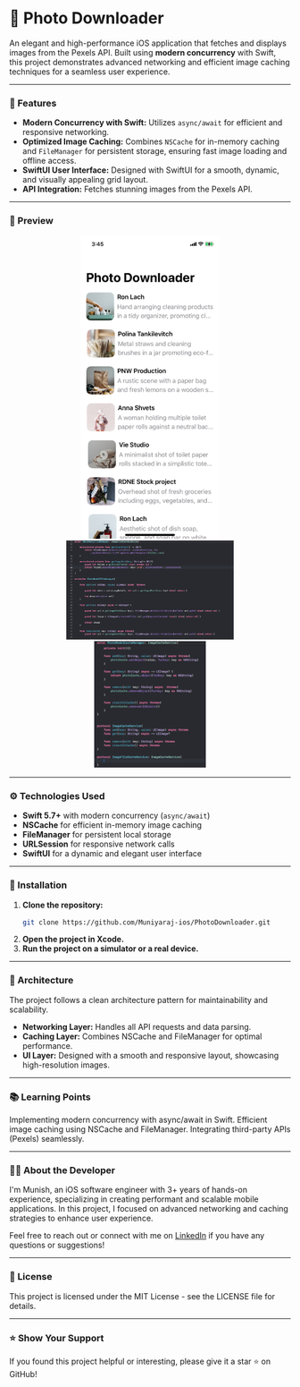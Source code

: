 # 📸 Photo Downloader  
An elegant and high-performance iOS application that fetches and displays images from the Pexels API. Built using **modern concurrency** with Swift, this project demonstrates advanced networking and efficient image caching techniques for a seamless user experience.  

---

### 🚀 Features  
- **Modern Concurrency with Swift:** Utilizes `async/await` for efficient and responsive networking.  
- **Optimized Image Caching:** Combines `NSCache` for in-memory caching and `FileManager` for persistent storage, ensuring fast image loading and offline access.  
- **SwiftUI User Interface:** Designed with SwiftUI for a smooth, dynamic, and visually appealing grid layout.  
- **API Integration:** Fetches stunning images from the Pexels API.  

---

### 📸 Preview  
<p align="center">
  <img src="https://raw.githubusercontent.com/Muniyaraj-ios/assets/main/PhotoDownloader/Preview.png" alt="Preview 1" width="250" hspace="10">
  <img src="https://raw.githubusercontent.com/Muniyaraj-ios/assets/main/PhotoDownloader/preview_filedownload.png" alt="Preview 2" width="300" hspace="10">
  <img src="https://raw.githubusercontent.com/Muniyaraj-ios/assets/main/PhotoDownloader/preview_cachedownload.png" alt="Preview 3" width="200">
</p>

---

### ⚙️ Technologies Used  
- **Swift 5.7+** with modern concurrency (`async/await`)  
- **NSCache** for efficient in-memory image caching  
- **FileManager** for persistent local storage  
- **URLSession** for responsive network calls  
- **SwiftUI** for a dynamic and elegant user interface  

---

### 🔧 Installation  
1. **Clone the repository:**  
   ```bash
   git clone https://github.com/Muniyaraj-ios/PhotoDownloader.git
   
2. **Open the project in Xcode.**
3. **Run the project on a simulator or a real device.**
   
---

### 🧩 Architecture

The project follows a clean architecture pattern for maintainability and scalability.

- **Networking Layer:** Handles all API requests and data parsing.
- **Caching Layer:** Combines NSCache and FileManager for optimal performance.
- **UI Layer:** Designed with a smooth and responsive layout, showcasing high-resolution images.
   
---

### 📚 Learning Points

Implementing modern concurrency with async/await in Swift.
Efficient image caching using NSCache and FileManager.
Integrating third-party APIs (Pexels) seamlessly.
   
---

### 👨‍💻 About the Developer

I'm Munish, an iOS software engineer with 3+ years of hands-on experience, specializing in creating performant and scalable mobile applications. In this project, I focused on advanced networking and caching strategies to enhance user experience.

Feel free to reach out or connect with me on [LinkedIn](https://in.linkedin.com/in/muniyaraj-ios) if you have any questions or suggestions!
   
---

### 📜 License

This project is licensed under the MIT License - see the LICENSE file for details.
   
---

### ⭐️ Show Your Support

If you found this project helpful or interesting, please give it a star ⭐️ on GitHub!
